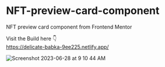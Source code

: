 # NFT-preview-card-component
NFT preview card component from Frontend Mentor

Visit the Build here 👇 <br>
https://delicate-babka-9ee225.netlify.app/

![Screenshot 2023-06-28 at 9 10 44 AM](https://github.com/Mattrob10/NFT-preview-card-component/assets/110871707/44ca0846-8f07-45e9-afd9-0d16056d8eef)
